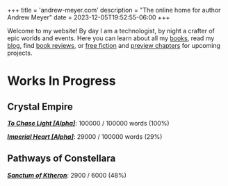 +++
title = 'andrew-meyer.com'
description = "The online home for author Andrew Meyer"
date = 2023-12-05T19:52:55-06:00
+++

Welcome to my website! By day I am a technologist, by night a crafter of epic worlds and events. Here you can learn about all my [books](/works/), read my [blog](/posts/), find [book reviews](/tags/book-review/), or [free fiction](/tags/free-fiction/) and [preview chapters](/tags/preview-chapter/) for upcoming projects.

# Works In Progress

## Crystal Empire 
***[To Chase Light [Alpha]](/works/crystal-empire/)***: 100000 / 100000 words (100%)

***[Imperial Heart [Alpha]](/works/crystal-empire-2/)***: 29000 / 100000 words (29%)

## Pathways of Constellara

***[Sanctum of Ktheron](/works/constellara/)***: 2900 / 6000 (48%)